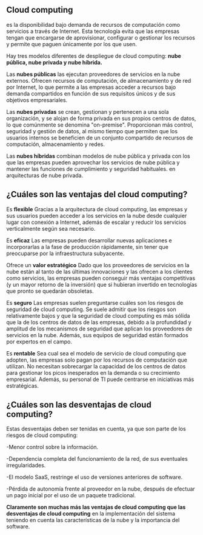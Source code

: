 ## Cloud computing 
es la disponibilidad bajo demanda de recursos de computación como servicios a través de Internet. Esta tecnología evita que las empresas tengan que encargarse de aprovisionar, configurar o gestionar los recursos
y permite que paguen únicamente por los que usen.

Hay tres modelos diferentes de despliegue de cloud computing: **nube pública, nube privada y nube híbrida.** 

Las **nubes públicas** las ejecutan proveedores de servicios en la nube externos. Ofrecen recursos de computación, de almacenamiento y de red por Internet, 
lo que permite a las empresas acceder a recursos bajo demanda compartidos en función de sus requisitos únicos y de sus objetivos empresariales.

Las **nubes privadas** se crean, gestionan y pertenecen a una sola organización, y se alojan de forma privada en sus propios centros de datos,
lo que comúnmente se denomina "on-premise". Proporcionan más control, seguridad y gestión de datos, al mismo tiempo que permiten que los usuarios internos se beneficien de un conjunto compartido de recursos de computación, almacenamiento y redes.

Las **nubes híbridas** combinan modelos de nube pública y privada con los que las empresas pueden aprovechar los servicios de nube pública 
y mantener las funciones de cumplimiento y seguridad habituales. en arquitecturas de nube privada.

## ¿Cuáles son las ventajas del cloud computing?

Es **flexible** Gracias a la arquitectura de cloud computing, las empresas y sus usuarios pueden acceder a los servicios en la nube desde cualquier lugar con conexión a Internet, además de escalar y reducir los servicios verticalmente según sea necesario.

Es **eficaz** Las empresas pueden desarrollar nuevas aplicaciones e incorporarlas a la fase de producción rápidamente, sin tener que preocuparse por la infraestructura subyacente.

Ofrece un **valor estratégico** Dado que los proveedores de servicios en la nube están al tanto de las últimas innovaciones y las ofrecen a los clientes como servicios, las empresas pueden conseguir más ventajas competitivas (y un mayor retorno de la inversión) que si hubieran invertido en tecnologías que pronto se quedarán obsoletas.

Es **seguro** Las empresas suelen preguntarse cuáles son los riesgos de seguridad de cloud computing. Se suele admitir que los riesgos son relativamente bajos y que la seguridad de cloud computing es más sólida que la de los centros de datos de las empresas, debido a la profundidad y amplitud de los mecanismos de seguridad que aplican los proveedores de servicios en la nube. Además, sus equipos de seguridad están formados por expertos en el campo.

Es **rentable** Sea cual sea el modelo de servicio de cloud computing que adopten, las empresas solo pagan por los recursos de computación que utilizan. No necesitan sobrecargar la capacidad de los centros de datos para gestionar los picos inesperados en la demanda o su crecimiento empresarial. Además, su personal de TI puede centrarse en iniciativas más estratégicas.

## ¿Cuáles son las desventajas de cloud computing?
 
Estas desventajas deben ser tenidas en cuenta, ya que son parte de los riesgos de cloud computing:

-Menor control sobre la información.

-Dependencia completa del funcionamiento de la red, de sus eventuales irregularidades.

-El modelo SaaS, restringe el uso de versiones anteriores de software.

-Pérdida de autonomía frente al proveedor en la nube, después de efectuar un pago inicial por el uso de un paquete 
 tradicional.
 
**Claramente son muchas más las ventajas de cloud computing que las desventajas de cloud computing** en la implementación del sistema teniendo en cuenta las características de la nube y la importancia del software.
